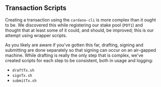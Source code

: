 
## Transaction Scripts

Creating a transaction using the `cardano-cli` is more complex than it ought to be. We discovered this while registering our stake pool (`PDT1`) and thought that at least some of it could, and should, be improved; this is our attempt using wrapper scripts.

As you likely are aware if you've gotten this far, drafting, signing and submitting are done separately so that signing can occur on an air-gapped machine. While drafting is really the only step that is complex, we've created scripts for each step to be consistent, both in usage and logging:

* `draftTx.sh`
* `signTx.sh`
* `submitTx.sh`
